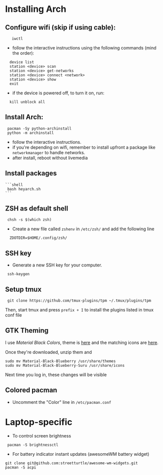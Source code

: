 # Installing Arch

## Configure wifi (skip if using cable):
  ```shell
     iwctl
  ```

  - follow the interactive instructions using the following commands (mind the order):
  ```shell
    device list
    station <device> scan
    station <device> get-networks
    station <device> connect <network>
    station <device> show
    exit
  ```
  - if the device is powered off, to turn it on, run:
    
  ```shell
    kill unblock all
  ```
  
## Install Arch:
  ```shell
   pacman -Sy python-archinstall
   python -m archinstall
  ```
  - follow the interactive instructions.
  - if you're depending on wifi, remember to install upfront a package like `networkmanager` to handle networks.
  - after install, reboot without livemedia

## Install packages

    ```shell
     bash heyarch.sh
    ```
    
## ZSH as default shell

```shell
 chsh -s $(which zsh)
```

- Create a new file called `zshenv` in `/etc/zsh/` and add the following line

```shell
  ZDOTDIR=$HOME/.config/zsh/
```

## SSH key

- Generate a new SSH key for your computer.

```shell
 ssh-keygen
```

## Setup tmux
```shell
 git clone https://github.com/tmux-plugins/tpm ~/.tmux/plugins/tpm
```
Then, start tmux and press `prefix + I` to install the plugins listed in tmux conf file

## GTK Theming

I use *Material Black Colors*, theme is [here](https://www.gnome-look.org/p/1316887/) and the matching icons are [here](https://www.pling.com/p/1333360/).

Once they're downloaded, unzip them and

```shell
sudo mv Material-Black-Blueberry /usr/share/themes
sudo mv Material-Black-Blueberry-Suru /usr/share/icons
```
Next time you log in, these changes will be visible

## Colored pacman

- Uncomment the "Color" line in `/etc/pacman.conf`

# Laptop-specific

- To control screen brightness
```shell
 pacman -S brightnessctl
```

- For battery indicator instant updates (awesomeWM battery widget)

```shell
git clone git@github.com:streetturtle/awesome-wm-widgets.git
pacman -S acpi
```
